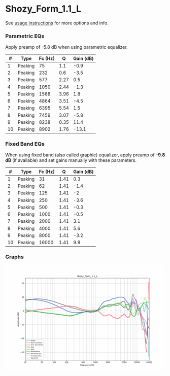 # Shozy_Form_1.1_L
See [usage instructions](https://github.com/jaakkopasanen/AutoEq#usage) for more options and info.

### Parametric EQs
Apply preamp of -5.8 dB when using parametric equalizer.

|   # | Type    |   Fc (Hz) |    Q |   Gain (dB) |
|-----|---------|-----------|------|-------------|
|   1 | Peaking |        75 | 1.1  |        -0.9 |
|   2 | Peaking |       232 | 0.6  |        -3.5 |
|   3 | Peaking |       577 | 2.27 |         0.5 |
|   4 | Peaking |      1050 | 2.44 |        -1.3 |
|   5 | Peaking |      1568 | 3.96 |         1.8 |
|   6 | Peaking |      4864 | 3.51 |        -4.5 |
|   7 | Peaking |      6395 | 5.54 |         1.5 |
|   8 | Peaking |      7459 | 3.07 |        -5.8 |
|   9 | Peaking |      8238 | 0.35 |        11.4 |
|  10 | Peaking |      8902 | 1.76 |       -13.1 |

### Fixed Band EQs
When using fixed band (also called graphic) equalizer, apply preamp of **-9.8 dB** (if available) and set gains manually with these parameters.

|   # | Type    |   Fc (Hz) |    Q |   Gain (dB) |
|-----|---------|-----------|------|-------------|
|   1 | Peaking |        31 | 1.41 |         0.3 |
|   2 | Peaking |        62 | 1.41 |        -1.4 |
|   3 | Peaking |       125 | 1.41 |        -2   |
|   4 | Peaking |       250 | 1.41 |        -3.6 |
|   5 | Peaking |       500 | 1.41 |        -0.3 |
|   6 | Peaking |      1000 | 1.41 |        -0.5 |
|   7 | Peaking |      2000 | 1.41 |         3.1 |
|   8 | Peaking |      4000 | 1.41 |         5.6 |
|   9 | Peaking |      8000 | 1.41 |        -3.2 |
|  10 | Peaking |     16000 | 1.41 |         9.8 |

### Graphs
![](./Shozy_Form_1.1_L.png)
